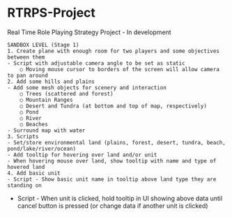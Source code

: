 # RTRPS-Project
Real Time Role Playing Strategy Project - In development

	SANDBOX LEVEL (Stage 1)
	1. Create plane with enough room for two players and some objectives between them
	- Script with adjustable camera angle to be set as static
		○ Moving mouse cursor to borders of the screen will allow camera to pan around
	2. Add some hills and plains
	- Add some mesh objects for scenery and interaction
		○ Trees (scattered and forest)
		○ Mountain Ranges
		○ Desert and Tundra (at bottom and top of map, respectively)
		○ Pond
		○ River
		○ Beaches
	- Surround map with water
	3. Scripts
	- Set/store environmental land (plains, forest, desert, tundra, beach, pond/lake/river/ocean)
	- Add tooltip for hovering over land and/or unit
	- When hovering mouse over land, show tooltip with name and type of hovered land
	4. Add basic unit
	- Script - Show basic unit name in tooltip above land type they are standing on
  - Script - When unit is clicked, hold tooltip in UI showing above data until cancel button is pressed (or change data if another unit is clicked)
